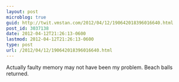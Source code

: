 ```yaml
---
layout: post
microblog: true
guid: http://twit.vmstan.com/2012/04/12/190642018396016640.html
post_id: 3037138
date: 2012-04-12T21:26:13-0600
lastmod: 2012-04-12T21:26:13-0600
type: post
url: /2012/04/12/190642018396016640.html
---
```

Actually faulty memory may not have been my problem. Beach balls returned.

